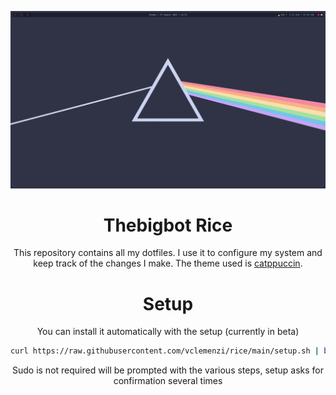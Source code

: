 ![sexy](./icon.png)

<div align="center">

# Thebigbot Rice

This repository contains all my dotfiles. I use it to configure my system and keep track of the changes I make. 
The theme used is [catppuccin](https://catppuccin.com/).

# Setup
You can install it automatically with the setup (currently in beta)

```bash
curl https://raw.githubusercontent.com/vclemenzi/rice/main/setup.sh | bash
```

Sudo is not required will be prompted with the various steps, setup asks for confirmation several times
</div>
